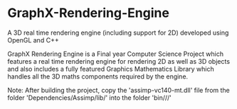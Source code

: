 # GraphX-Rendering-Engine
A 3D real time rendering engine (including support for 2D) developed using OpenGL and C++

GraphX Rendering Engine is a Final year Computer Science Project which features a real time rendering engine for rendering 2D as well as 3D objects and also includes a fully featured Graphics Mathematics Library which handles all the 3D maths components required by the engine.

Note: After building the project, copy the 'assimp-vc140-mt.dll' file from the folder 'Dependencies/Assimp/lib/' into the folder 'bin/<Platform>/<Configuration>/'